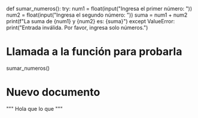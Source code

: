 def sumar_numeros():
    try:
        num1 = float(input("Ingresa el primer número: "))
        num2 = float(input("Ingresa el segundo número: "))
        suma = num1 + num2
        print(f"La suma de {num1} y {num2} es: {suma}")
    except ValueError:
        print("Entrada inválida. Por favor, ingresa solo números.")

# Llamada a la función para probarla
sumar_numeros()

# Nuevo documento

"""
Hola que lo que 
"""